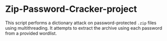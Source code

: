 # Zip-Password-Cracker-project
This script performs a dictionary attack on password-protected `.zip` files using multithreading. It attempts to extract the archive using each password from a provided wordlist.
